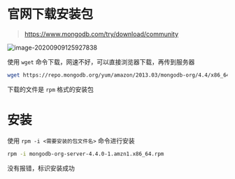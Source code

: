 # 官网下载安装包

> https://www.mongodb.com/try/download/community

![image-20200909125927838](http://39.96.170.240:81/6aa5d763-233b-4207-b3ce-1f506ebdf8ba.png)

使用 `wget` 命令下载，网速不好，可以直接浏览器下载，再传到服务器

```bash
wget https://repo.mongodb.org/yum/amazon/2013.03/mongodb-org/4.4/x86_64/RPMS/mongodb-org-server-4.4.0-1.amzn1.x86_64.rpm
```

下载的文件是 `rpm` 格式的安装包

# 安装

使用 `rpm -i <需要安装的包文件名>` 命令进行安装

```bash
rpm -i mongodb-org-server-4.4.0-1.amzn1.x86_64.rpm
```

没有报错，标识安装成功